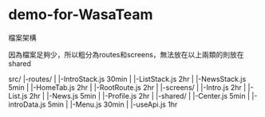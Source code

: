 # demo-for-WasaTeam

檔案架構

因為檔案足夠少，所以粗分為routes和screens，無法放在以上兩類的則放在shared

src/
|-routes/
|   |-IntroStack.js   30min
|   |-ListStack.js    2hr
|   |-NewsStack.js    5min
|   |-HomeTab.js      2hr
|   |-RootRoute.js    2hr
|
|-screens/
|   |-Intro.js        2hr
|   |-List.js         2hr
|   |-News.js         5min
|   |-Profile.js      2hr
|
|-shared/ 
|   |-Center.js       5min
|   |-introData.js    5min
|   |-Menu.js         30min
|   |-useApi.js       1hr

